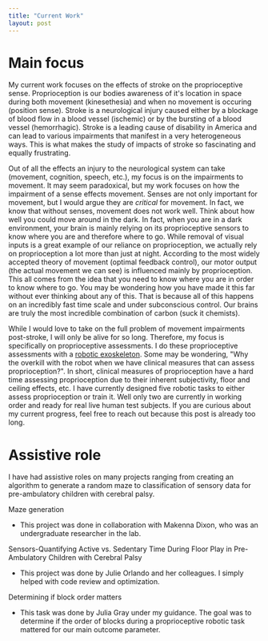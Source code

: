 ```yaml
---
title: "Current Work"
layout: post
---
```


# Main focus 

My current work focuses on the effects of stroke on the proprioceptive sense. Proprioception is our bodies awareness of it's location in space during  both movement (kinesethesia) and when no movement is occuring (position sense). Stroke is a neurological injury caused either by a blockage of blood flow in a blood vessel (ischemic) or by the bursting of a blood vessel (hemorrhagic). Stroke is a leading cause of disability in America and can lead to various impairments that manifest in a very heterogeneous ways. This is what makes the study of impacts of stroke so fascinating and equally frustrating. 


Out of all the effects an injury to the neurological system can take (movement, cognition, speech, etc.), my focus is on the impairments to movement. It may seem paradoxical, but my work focuses on how the impairment of a sense effects movement. Senses are not only important for movement, but I would argue they are *critical* for movement. In fact, we know that without senses, movement does not work well. Think about how well you could move around in the dark. In fact, when you are in a dark environment, your brain is mainly relying on its proprioceptive sensors to know where you are and therefore where to go. While removal of visual inputs is a great example of our reliance on proprioception, we actually rely on proprioception a lot more than just at night. According to the most widely accepted theory of movement (optimal feedback control), our motor output (the actual movement we can see) is influenced mainly by proprioception. This all comes from the idea that you need to know where you are in order to know where to go. You may be wondering how you have made it this far without ever thinking about any of this. That is because all of this happens on an incredibly fast time scale and under subconscious control. Our brains are truly the most incredible combination of carbon (suck it chemists).  

While I would love to take on the full problem of movement impairments post-stroke, I will only be alive for so long. Therefore, my focus is specifically on proprioceptive assessments. I do these proprioceptive assessments with a [robotic exoskeleton](https://kinarm.com/kinarm-products/kinarm-exoskeleton-lab/). Some may be wondering, "Why the overkill with the robot when we have clinical measures that can assess proprioception?". In short, clinical measures of proprioception have a hard time assessing proprioception due to their inherent subjectivity, floor and ceiling effects, etc. I have currently designed five robotic tasks to either assess proprioception or train it. Well only two are currently in working order and ready for real live human test subjects. If you are curious about my current progress, feel free to reach out because this post is already too long. 

# Assistive role

I have had assistive roles on many projects ranging from creating an algorithm to generate a random maze to classification of sensory data for pre-ambulatory children with cerebral palsy. 

Maze generation 
- This project was done in collaboration with Makenna Dixon, who was an undergraduate researcher in the lab. 

Sensors-Quantifying Active vs. Sedentary Time During Floor Play in Pre-Ambulatory Children with Cerebral Palsy
- This project was done by Julie Orlando and her colleagues. I simply helped with code review and optimization. 

Determining if block order matters
- This task was done by Julia Gray under my guidance. The goal was to determine if the order of blocks during a proprioceptive robotic task mattered for our main outcome parameter. 


